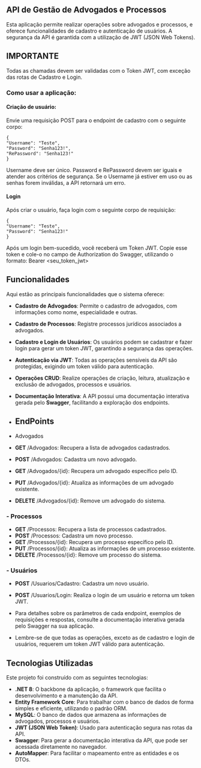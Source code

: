 ## API de Gestão de Advogados e Processos
Esta aplicação permite realizar operações sobre advogados e processos, e oferece funcionalidades de cadastro e autenticação de usuários. A segurança da API é garantida com a utilização de JWT (JSON Web Tokens).

## IMPORTANTE
Todas as chamadas devem ser validadas com o Token JWT, com exceção das rotas de Cadastro e Login.

### Como usar a aplicação:

#### Criação de usuário:
Envie uma requisição POST para o endpoint de cadastro com o seguinte corpo:

    { 
    "Username": "Teste",
    "Password": "Senha123!",
    "RePassword": "Senha123!"
    }
  
Username deve ser único.
Password e RePassword devem ser iguais e atender aos critérios de segurança.
Se o Username já estiver em uso ou as senhas forem inválidas, a API retornará um erro.

#### Login
Após criar o usuário, faça login com o seguinte corpo de requisição:

    {
    "Username": "Teste",
    "Password": "Senha123!"
    }

  
Após um login bem-sucedido, você receberá um Token JWT. Copie esse token e cole-o no campo de Authorization do Swagger, utilizando o formato:
Bearer <seu_token_jwt>

## Funcionalidades

Aqui estão as principais funcionalidades que o sistema oferece:

- **Cadastro de Advogados**: Permite o cadastro de advogados, com informações como nome, especialidade e outras.
- **Cadastro de Processos**: Registre processos jurídicos associados a advogados.
- **Cadastro e Login de Usuários**: Os usuários podem se cadastrar e fazer login para gerar um token JWT, garantindo a segurança das operações.
- **Autenticação via JWT**: Todas as operações sensíveis da API são protegidas, exigindo um token válido para autenticação.
- **Operações CRUD**: Realize operações de criação, leitura, atualização e exclusão de advogados, processos e usuários.
- **Documentação Interativa**: A API possui uma documentação interativa gerada pelo **Swagger**, facilitando a exploração dos endpoints.

- ## EndPoints

- Advogados

- **GET** /Advogados: Recupera a lista de advogados cadastrados.
- **POST** /Advogados: Cadastra um novo advogado.
- **GET** /Advogados/{id}: Recupera um advogado específico pelo ID.
- **PUT** /Advogados/{id}: Atualiza as informações de um advogado existente.
- **DELETE** /Advogados/{id}: Remove um advogado do sistema.

### - Processos

- **GET** /Processos: Recupera a lista de processos cadastrados.
- **POST** /Processos: Cadastra um novo processo.
- **GET** /Processos/{id}: Recupera um processo específico pelo ID.
- **PUT** /Processos/{id}: Atualiza as informações de um processo existente.
- **DELETE** /Processos/{id}: Remove um processo do sistema.
 
### - Usuários

- **POST** /Usuarios/Cadastro: Cadastra um novo usuário.
- **POST** /Usuarios/Login: Realiza o login de um usuário e retorna um token JWT.
- Para detalhes sobre os parâmetros de cada endpoint, exemplos de requisições e respostas, consulte a documentação interativa gerada pelo Swagger na sua aplicação.

- Lembre-se de que todas as operações, exceto as de cadastro e login de usuários, requerem um token JWT válido para autenticação.

## Tecnologias Utilizadas

Este projeto foi construído com as seguintes tecnologias:

- **.NET 8**: O backbone da aplicação, o framework que facilita o desenvolvimento e a manutenção da API.
- **Entity Framework Core**: Para trabalhar com o banco de dados de forma simples e eficiente, utilizando o padrão ORM.
- **MySQL**: O banco de dados que armazena as informações de advogados, processos e usuários.
- **JWT (JSON Web Token)**: Usado para autenticação segura nas rotas da API.
- **Swagger**: Para gerar a documentação interativa da API, que pode ser acessada diretamente no navegador.
- **AutoMapper**: Para facilitar o mapeamento entre as entidades e os DTOs.



